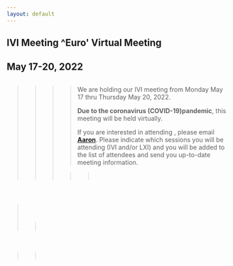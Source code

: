 ```yaml
---
layout: default
---
```

<div id="rightCol0">

<div data-align="center">

## IVI Meeting ^Euro' Virtual Meeting

## May 17-20, 2022

</div>

> > > > ##   
> > > > 
> > > > We are holding our IVI meeting from Monday May 17 thru Thursday
> > > > May 20, 2022.
> > > > 
> > > > **Due to the coronavirus (COVID-19)pandemic**, this meeting will
> > > > be held virtually.
> > > > 
> > > > If you are interested in attending , please email
> > > > [**Aaron**](mailto:aaron.hall@ivifoundation.org). Please
> > > > indicate which sessions you will be attending (IVI and/or LXI)
> > > > and you will be added to the list of attendees and send you
> > > > up-to-date meeting information.
> > > 
> > > > >  

####  

>  
> 
> > ###  
> > 
> > > 

 

> >  

####  

#### 

####  

 

</div>
